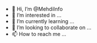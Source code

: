 - 👋 Hi, I’m @MehdiInfo
- 👀 I’m interested in ...
- 🌱 I’m currently learning ...
- 💞️ I’m looking to collaborate on ...
- 📫 How to reach me ...

<!---
MehdiInfo/MehdiInfo is a ✨ special ✨ repository because its `README.md` (this file) appears on your GitHub profile.
You can click the Preview link to take a look at your changes.
--->
